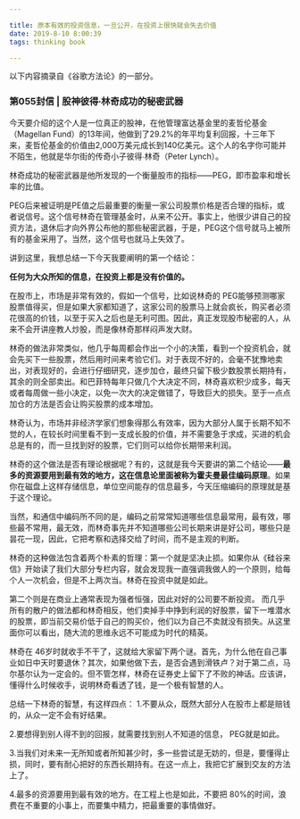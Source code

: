 ```yaml
---

title: 原本有效的投资信息，一旦公开，在投资上很快就会失去价值
date: 2019-8-10 8:00:39
tags: thinking book

---
```

以下内容摘录自《谷歌方法论》的一部分。

### 第055封信 | 股神彼得∙林奇成功的秘密武器

今天要介绍的这个人是一位真正的股神，在他管理富达基金里的麦哲伦基金（Magellan Fund）的13年间，他做到了29.2%的年平均复利回报，十三年下来，麦哲伦基金的价值由2,000万美元成长到140亿美元。这个人的名字你可能并不陌生，他就是华尔街的传奇小子彼得∙林奇（Peter Lynch）。

林奇成功的秘密武器是他所发现的一个衡量股市的指标——PEG，即市盈率和增长率的比值。

PEG后来被证明是PE值之后最重要的衡量一家公司股票价格是否合理的指标，或者说信号。这个信号林奇在管理基金时，从来不公开。事实上，他很少讲自己的投资方法，退休后才向外界公布他的那些秘密武器，于是，PEG这个信号就马上被所有的基金采用了。当然，这个信号也就马上失效了。

讲到这里，我想总结一下今天我要阐明的第一个结论： 

**任何为大众所知的信息，在投资上都是没有价值的。**

在股市上，市场是非常有效的，假如一个信号，比如说林奇的 PEG能够预测哪家股票值得买，但是如果大家都知道了，这家公司的股票马上就会疯长，购买者必须花很高的价钱，以至于买入之后也是无利可图。因此，真正发现股市秘密的人，从来不会开讲座教人炒股，而是像林奇那样闷声发大财。

林奇的做法非常类似，他几乎每周都会作出一个小的决策，看到一个投资机会，就会先买下一些股票，然后用时间来考验它们。对于表现不好的，会毫不犹豫地卖出，对表现好的，会进行仔细研究，逐步加仓，最终只留下极少数股票长期持有，其余的则全部卖出。和巴菲特每年只做几个大决定不同，林奇喜欢积少成多，每天或者每周做一些小决定，以免一次大的决定做错了，导致巨大的损失。至于一点点加仓的方法是否会让购买股票的成本增加。

林奇认为，市场并非经济学家们想象得那么有效率，因为大部分人属于长期不知不觉的人，在较长时间里看不到一支成长股的价值，并不需要急于求成，买进的机会总是有的，而一旦找到好的股票，它们则可以给你长期带来利润。

林奇的这个做法是否有理论根据呢？有的，这就是我今天要讲的第二个结论——**最多的资源要用到最有效的地方，这在信息论里面被称为霍夫曼最佳编码原理**。如果你在磁盘上这样存储信息，单位空间能存的信息最多，今天压缩编码的原理就是基于这个理论。

当然，和通信中编码所不同的是，编码之前常常知道哪些信息最常用，最有效，哪些最不常用，最无效，而林奇事先并不知道哪些公司长期来讲是好公司，哪些只是昙花一现，因此，它把考察和选择交给了时间，而不是主观的判断。

林奇的这种做法包含着两个朴素的哲理：第一个就是坚决止损。如果你从《硅谷来信》开始读了我们大部分专栏内容，就会发现我一直强调我做人的一个原则，给每个人一次机会，但是不上两次当。林奇在投资中就是如此。

第二个则是在商业上通常表现为强者恒强，因此对好的公司要不断投资。 而几乎所有的散户的做法都和林奇相反，他们卖掉手中挣到利润的好股票，留下一堆潜水的股票，即当前交易价低于自己的购买价，他们以为自己不卖就没有损失。从这里面你可以看出，随大流的思维永远不可能成为时代的精英。

林奇在 46岁时就收手不干了，这就给大家留下两个谜。首先，为什么他在自己事业如日中天时要退休？其次，如果他做下去，是否会遇到滑铁卢？对于第二点，马尔基尔认为一定会的。但不管怎样，林奇在证券史上留下了不败的神话。应该讲，懂得什么时候收手，说明林奇看透了钱，是一个极有智慧的人。

总结一下林奇的智慧，有这样四点： 1.不要从众，既然大部分人在股市上都是赔钱的，从众一定不会有好结果。

2.要想得到别人得不到的回报，就需要找到别人不知道的信息， PEG就是如此。

3.当我们对未来一无所知或者所知甚少时，多一些尝试是无妨的，但是，要懂得止损，同时，要有耐心把好的东西长期持有。在这一点上，我把它扩展到交友的方法上了。

4.最多的资源要用到最有效的地方。在工程上也是如此，不要把 80%的时间，浪费在不重要的小事上，而要集中精力，把最重要的事情做好。
